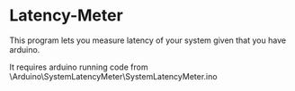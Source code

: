 # Latency-Meter
This program lets you measure latency of your system given that you have arduino.

It requires arduino running code from \Arduino\SystemLatencyMeter\SystemLatencyMeter.ino

